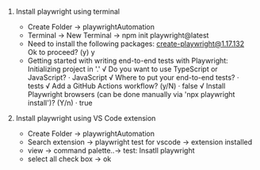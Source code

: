 1) Install playwright using terminal
   - Create Folder -> playwrightAutomation
   - Terminal -> New Terminal -> npm init playwright@latest
   -  Need to install the following packages:
      create-playwright@1.17.132
      Ok to proceed? (y) y
   -  Getting started with writing end-to-end tests with Playwright:
      Initializing project in '.'
     √ Do you want to use TypeScript or JavaScript? · JavaScript
     √ Where to put your end-to-end tests? · tests
     √ Add a GitHub Actions workflow? (y/N) · false
     √ Install Playwright browsers (can be done manually via 'npx playwright install')? (Y/n) · true
  
2) Install playwright using VS Code extension
   - Create Folder -> playwrightAutomation
   - Search extension -> playwright test for vscode -> extension installed
   - view -> command palette..-> test: Insatll playwright
   - select all check box -> ok
  


      
      

